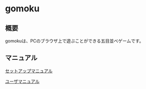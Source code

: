 # gomoku

## 概要

gomokuは、PCのブラウザ上で遊ぶことができる五目並べゲームです。

## マニュアル

[セットアップマニュアル](https://github.com/e1b19059/gomoku/files/7919718/gomoku_setup_manuel.docx)

[ユーザマニュアル](https://github.com/e1b19059/gomoku/files/7919719/gomoku_user_manuel.docx)
